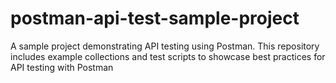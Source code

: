 # postman-api-test-sample-project
A sample project demonstrating API testing using Postman. This repository includes example collections and test scripts to showcase best practices for API testing with Postman
